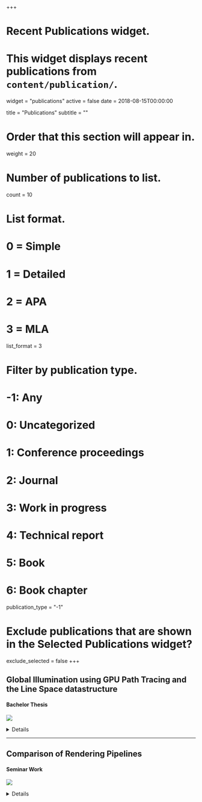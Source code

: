 +++
# Recent Publications widget.
# This widget displays recent publications from `content/publication/`.
widget = "publications"
active = false
date = 2018-08-15T00:00:00

title = "Publications"
subtitle = ""

# Order that this section will appear in.
weight = 20

# Number of publications to list.
count = 10

# List format.
#   0 = Simple
#   1 = Detailed
#   2 = APA
#   3 = MLA
list_format = 3

# Filter by publication type.
# -1: Any
#  0: Uncategorized
#  1: Conference proceedings
#  2: Journal
#  3: Work in progress
#  4: Technical report
#  5: Book
#  6: Book chapter
publication_type = "-1"

# Exclude publications that are shown in the Selected Publications widget?
exclude_selected = false
+++

## Global Illumination using GPU Path Tracing and the Line Space datastructure
#### Bachelor Thesis

![](img/ba_thesis.jpg)

<details>
<p>

This thesis presents a novel technique in computer graphics to simulate realtime global illumination using path tracing. Path tracing is done with compute shaders on the graphics card (GPU) to perform rendering in a highly parallelized manner. To improve the overall performance of tracing rays, the Line Space is used as an acceleration data structure in different variations, resulting in better empty space skipping. The Line Space saves scene information based on a previous voxelization in direction-dependent shafts and is generated and traversed on the GPU. With this procedure, indirect lighting and soft shadows can be computed in a physically correct way. Furthermore, using the Line Space, path tracing can be performed mostly independent of the complexity of the scene geometry with over 100 frames per second, which is truly real-time and much faster than using a comparable voxel grid. The image quality is not affected negatively by this technique and the shadow quality is in most cases much better compared to shadow-mapping.

Click the following link to download the full document (in german language): https://kola.opus.hbz-nrw.de/frontdoor/index/index/docId/1438

This work received the **first price of the CV-Award 2017** at the University of Koblenz.

</p>
</details>

___

## Comparison of Rendering Pipelines
#### Seminar Work

![](img/pipelines.png)

<details>
<p>

This seminar work presents a brief comparison of the rendering pipelines in the Unity Engine 5, the Unreal Engine 4 and a basic OpenGL renderer. The pipelines are compared with the example of deferred shading and also other concepts like ray tracing are briefly addressed.

The full PDF document can be found [here](https://wp.uni-koblenz.de/fschroeder/wp-content/uploads/sites/29/2017/07/SW_Pipelines.pdf) (in german language).

</p>
</details>
